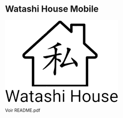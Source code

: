 # Watashi House Mobile

![Alt text](images/watashihouseWhiteBg.png? "Watashi House logo")

Voir README.pdf
